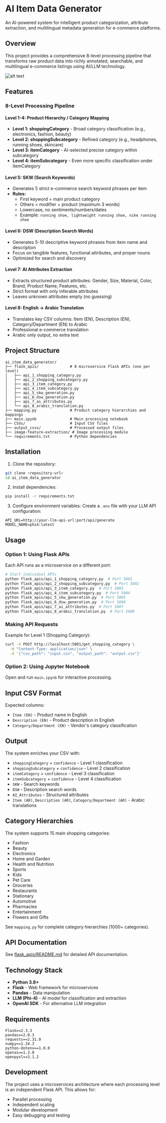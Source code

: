 # AI Item Data Generator

An AI-powered system for intelligent product categorization, attribute extraction, and multilingual metadata generation for e-commerce platforms.

## Overview

This project provides a comprehensive 8-level processing pipeline that transforms raw product data into richly annotated, searchable, and multilingual e-commerce listings using AI/LLM technology.


![alt text](image.png)

## Features

### 8-Level Processing Pipeline

#### Level 1-4: Product Hierarchy / Category Mapping
- **Level 1: shoppingCategory** - Broad category classification (e.g., electronics, fashion, beauty)
- **Level 2: shoppingSubcategory** - Refined category (e.g., headphones, running shoes, skincare)
- **Level 3: itemCategory** - AI-selected precise category within subcategory
- **Level 4: itemSubcategory** - Even more specific classification under itemCategory

#### Level 5: SKW (Search Keywords)
- Generates 5 strict e-commerce search keyword phrases per item
- **Rules:**
  - First keyword = main product category
  - Others = modifier + product (maximum 3 words)
  - Lowercase, no sentiments/numbers/dates
  - Example: `running shoe, lightweight running shoe, nike running shoe`

#### Level 6: DSW (Description Search Words)
- Generates 5-10 descriptive keyword phrases from item name and description
- Focus on tangible features, functional attributes, and proper nouns
- Optimized for search and discovery

#### Level 7: AI Attributes Extraction
- Extracts structured product attributes: Gender, Size, Material, Color, Brand, Product Name, Features, etc.
- Strict format with only inferable attributes
- Leaves unknown attributes empty (no guessing)

#### Level 8: English → Arabic Translation
- Translates key CSV columns: Item (EN), Description (EN), Category/Department (EN) to Arabic
- Professional e-commerce translation
- Arabic only output, no extra text

## Project Structure

```
ai_item_data_generator/
├── flask_apis/              # 8 microservice Flask APIs (one per level)
│   ├── api_1_shopping_category.py
│   ├── api_2_shopping_subcategory.py
│   ├── api_3_item_category.py
│   ├── api_4_item_subcategory.py
│   ├── api_5_skw_generation.py
│   ├── api_6_dsw_generation.py
│   ├── api_7_ai_attributes.py
│   └── api_8_arabic_translation.py
├── mapping.py               # Product category hierarchies and mappings
├── main.ipynb               # Main processing notebook
├── CSVs/                    # Input CSV files
├── output_csvs/             # Processed output files
├── image-feature-extraction/ # Image processing module
└── requirements.txt         # Python dependencies
```

## Installation

1. Clone the repository:
```bash
git clone <repository-url>
cd ai_item_data_generator
```

2. Install dependencies:
```bash
pip install -r requirements.txt
```

3. Configure environment variables:
Create a `.env` file with your LLM API configuration:
```
API_URL=http://your-llm-api-url:port/api/generate
MODEL_NAME=phi4:latest
```

## Usage

### Option 1: Using Flask APIs

Each API runs as a microservice on a different port:

```bash
# Start individual APIs
python flask_apis/api_1_shopping_category.py  # Port 5001
python flask_apis/api_2_shopping_subcategory.py  # Port 5002
python flask_apis/api_3_item_category.py  # Port 5003
python flask_apis/api_4_item_subcategory.py  # Port 5004
python flask_apis/api_5_skw_generation.py  # Port 5005
python flask_apis/api_6_dsw_generation.py  # Port 5006
python flask_apis/api_7_ai_attributes.py  # Port 5007
python flask_apis/api_8_arabic_translation.py  # Port 5008
```

### Making API Requests

Example for Level 1 (Shopping Category):
```bash
curl -X POST http://localhost:5001/get_shopping_category \
  -H "Content-Type: application/json" \
  -d '{"csv_path": "input.csv", "output_path": "output.csv"}'
```

### Option 2: Using Jupyter Notebook

Open and run `main.ipynb` for interactive processing.

## Input CSV Format

Expected columns:
- `Item (EN)` - Product name in English
- `Description (EN)` - Product description in English
- `Category/Department (EN)` - Vendor's category classification

## Output

The system enriches your CSV with:
- `shoppingCategory` + `confidence` - Level 1 classification
- `shoppingSubcategory` + `confidence` - Level 2 classification
- `itemCategory` + `confidence` - Level 3 classification
- `itemSubcategory` + `confidence` - Level 4 classification
- `SKW` - Search keywords
- `DSW` - Description search words
- `AI_Attributes` - Structured attributes
- `Item (AR)`, `Description (AR)`, `Category/Department (AR)` - Arabic translations

## Category Hierarchies

The system supports 15 main shopping categories:
- Fashion
- Beauty
- Electronics
- Home and Garden
- Health and Nutrition
- Sports
- Kids
- Pet Care
- Groceries
- Restaurants
- Stationary
- Automotive
- Pharmacies
- Entertainment
- Flowers and Gifts

See `mapping.py` for complete category hierarchies (1000+ categories).

## API Documentation

See [flask_apis/README.md](flask_apis/README.md) for detailed API documentation.

## Technology Stack

- **Python 3.8+**
- **Flask** - Web framework for microservices
- **Pandas** - Data manipulation
- **LLM (Phi-4)** - AI model for classification and extraction
- **OpenAI SDK** - For alternative LLM integration

## Requirements

```
Flask==2.3.3
pandas==2.0.3
requests==2.31.0
numpy==1.24.3
python-dotenv==1.0.0
openai==1.3.0
openpyxl==3.1.2
```

## Development

The project uses a microservices architecture where each processing level is an independent Flask API. This allows for:
- Parallel processing
- Independent scaling
- Modular development
- Easy debugging and testing


